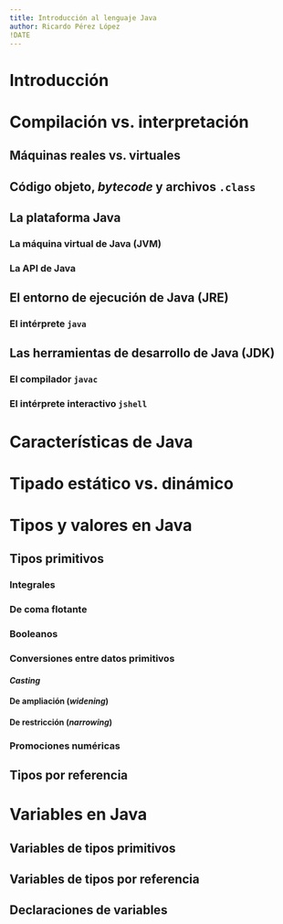 ```yaml
---
title: Introducción al lenguaje Java
author: Ricardo Pérez López
!DATE
---
```


# Introducción

# Compilación vs. interpretación

## Máquinas reales vs. virtuales

## Código objeto, *bytecode* y archivos `.class`

## La plataforma Java

### La máquina virtual de Java (JVM)

### La API de Java

## El entorno de ejecución de Java (JRE)

### El intérprete `java`

## Las herramientas de desarrollo de Java (JDK)

### El compilador `javac`

### El intérprete interactivo `jshell`

# Características de Java

# Tipado estático vs. dinámico

# Tipos y valores en Java

## Tipos  primitivos

### Integrales

### De coma flotante

### Booleanos

### Conversiones entre datos primitivos

#### *Casting*

#### De ampliación (*widening*)

#### De restricción (*narrowing*)

### Promociones numéricas

## Tipos por referencia

# Variables en Java

## Variables de tipos primitivos

## Variables de tipos por referencia

## Declaraciones de variables

